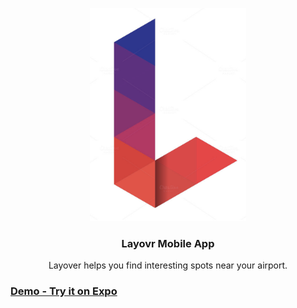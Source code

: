 <p align="center">
  <a href="https://github.com/mobile-space/layovr">
    <img alt="layovr" src="assets/logo.png" width="250">
  </a>
</p>

<h3 align="center">
  Layovr Mobile App
</h3>

<p align="center">
  Layover helps you find interesting spots near your airport.
</p>

### [Demo - Try it on Expo](#)

